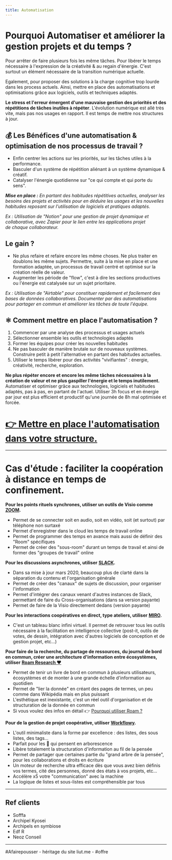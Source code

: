 ```yaml
---
title: Automatisation
---
```


# Pourquoi Automatiser et améliorer la gestion projets et du temps ?

Pour arrêter de faire plusieurs fois les même tâches. Pour libérer le temps nécessaire à l'expression de la créativité & au regain d'énergie. C'est surtout un élément nécessaire de la transition numérique actuelle.

Egalement, pour proposer des solutions à la charge cognitive trop lourde dans les process actuels. Ainsi, mettre en place des automatisations et optimisations grâce aux logiciels, outils et techniques adaptés.

**Le stress et l'erreur émergent d'une mauvaise gestion des priorités et des répétitions de tâches inutiles à répéter**. L'évolution numérique est allé très vite, mais pas nos usages en rapport. Il est temps de mettre nos structures à jour.

## 💰 Les Bénéfices d'une automatisation & optimisation de nos processus de travail ?

-   Enfin centrer les actions sur les priorités, sur les tâches utiles à la performance.
-   Basculer d'un système de répétition aliénant à un système dynamique & créatif.
-   Catalyser l'énergie quotidienne sur "ce qui compte et qui porte du sens".

_**Mise en place :** En partant des habitudes répétitives actuelles, analyser les besoins des projets et activités pour en déduire les usages et les nouvelles habitudes reposant sur l'utilisation de logiciels et pratiques adaptés._

_Ex : Utilisation de "Notion" pour une gestion de projet dynamique et collaborative, avec Zapier pour le lien entre les applications projet de chaque collaborateur._

  
## Le gain ?

-   Ne plus refaire et refaire encore les même choses. Ne plus traiter en doublons les même sujets. Permettre, suite à la mise en place et une formation adaptée, un processus de travail centré et optimisé sur la création réelle de valeur.
-   Augmenter les période de "flow", c'est à dire les sections productives ou l'énergie est catalysée sur un sujet prioritaire.

_Ex : Utilisation de "Airtable" pour constituer rapidement et facilement des bases de données collaboratives. Documenter par des automatisations pour partager en commun et améliorer les tâches de toute l'équipe._

  
## ⚛️ Comment mettre en place l'automatisation ?

1.  Commencer par une analyse des processus et usages actuels
2.  Sélectionner ensemble les outils et technologies adaptés
3.  Former les équipes pour créer les nouvelles habitudes
4.  Ne pas basculer de manière brutale sur de nouveaux systèmes. Construire petit à petit l'alternative en partant des habitudes actuelles.
5.  Utiliser le temps libérer pour des activités "vivifiantes" : énergie, créativité, recherche, exploration.

**Ne plus répéter encore et encore les même tâches nécessaires à la création de valeur et ne plus gaspiller l'énergie et le temps inutilement.** Automatiser et optimiser grâce aux technologies, logiciels et habitudes adaptés, pas à pas, en partant de l'actuel. Utiliser 3h focus et en énergie par jour est plus efficient et productif qu'une journée de 8h mal optimisée et forcée.

# [👉 Mettre en place l'automatisation dans votre structure.](http://www.liut.me/contact "Link: http://www.liut.me/contact")

---

# Cas d'étude : faciliter la coopération à distance en temps de confinement.

**Pour les points rituels synchrones, utiliser un outils de Visio comme** **[ZOOM](https://zoom.us/ "Link: https://zoom.us").**

-   Permet de se connecter soit en audio, soit en vidéo, soit (et surtout) par téléphone non surtaxé
-   Permet d'enregistrer dans le cloud les temps de travail online
-   Permet de programmer des temps en avance mais aussi de définir des "Room" spécifiques
-   Permet de créer des "sous-room" durant un temps de travail et ainsi de former des "groupes de travail" online

**Pour les discussions asynchrones, utiliser** [**SLACK**](https://slack.com/ "Link: https://slack.com")**.**

-   Dans sa mise à jour mars 2020, beaucoup plus de clarté dans la séparation du contenu et l'organisation générale
-   Permet de créer des "canaux" de sujets de discussion, pour organiser l'information
-   Permet d'intégrer des canaux venant d'autres instances de Slack, permettant de faire du Cross-organisations (dans sa version payante)
-   Permet de faire de la Visio directement dedans (version payante)

**Pour les interactions coopératives en direct, type ateliers, utiliser** **[MIRO](https://miro.com/ "Link: https://miro.com").**

-   C'est un tableau blanc infini virtuel. Il permet de retrouver tous les outils nécessaire à la facilitation en intelligence collective (post-it, outils de votes, de dessin, intégration avec d'autres logiciels de conception et de gestion projet, etc...)

**Pour faire de la recherche, du partage de ressources, du journal de bord en commun, créer une architecture d'information entre écosystèmes, utiliser** [**Roam Research ❤️**](https://roamresearch.com/ "Link: https://roamresearch.com")

-   Permet de tenir un livre de bord en commun à plusieurs utilisateurs, écosystèmes et de monter à une grande échelle d'information au quotidien
-   Permet de "lier la donnée" en créant des pages de termes, un peu comme dans Wikipédia mais en plus puissant
-   L'esthétique est inexistante, c'est un réel outil d'organisation et de structuration de la donnée en commun
-   Si vous voulez des infos en détail 👉 [Pourquoi utiliser Roam ?](https://liut-jardin.netlify.app/roam%20research "Link: https://liut-jardin.netlify.app/roam%20research")

**Pour de la gestion de projet coopérative, utiliser** [**Workflowy**](https://workflowy.com/ "Link: https://workflowy.com")**.**

-   L'outil minimaliste dans la forme par excellence : des listes, des sous listes, des tags...
-   Parfait pour les 🧠 qui pensent en arborescence
-   Libère totalement la structuration d'information au fil de la pensée
-   Permet de partager que certaines partie du "grand arbre de la pensée", pour les collaborations et droits en écriture
-   Un moteur de recherche ultra efficace dès que vous avez bien définis vos termes, cité des personnes, donné des états à vos projets, etc...
-   Accélère x5 votre "communication" avec la machine
-   La logique de listes et sous-listes est compréhensible par tous

---
## Ref clients
- Sofffa
- Archipel Kyosei
- Archipels en symbiose
- Edf R
- Neoz Conseil

---
#Afairepousser - héritage du site liut.me - #offre 
